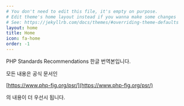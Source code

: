 ```yaml
---
# You don't need to edit this file, it's empty on purpose.
# Edit theme's home layout instead if you wanna make some changes
# See: https://jekyllrb.com/docs/themes/#overriding-theme-defaults
layout: home
title: Home
icon: fa-home
order: -1
---
```


PHP Standards Recommendations 한글 번역본입니다.  

모든 내용은 공식 문서인

[https://www.php-fig.org/psr/](https://www.php-fig.org/psr/)
 
 의 내용이 더 우선시 됩니다.
